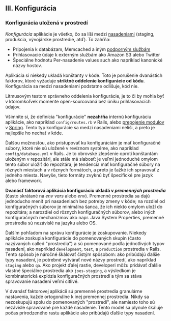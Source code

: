 ## III. Konfigurácia
### Konfigurácia uložená v prostredí

*Konfigurácia* aplikácie je všetko, čo sa líši medzi [nasadeniami](./codebase) (staging, produkcia, vývojárske prostredie, atď).  To zahŕňa:

* Pripojenia k databázam, Memcached a iným [podporným službám](./backing-services)
* Prihlasovacie údaje k externým službám ako Amazon S3 alebo Twitter
* Špeciálne hodnotu Per-nasadenie values such ako napríklad kanonické názvy hostov.

Aplikácia si niekedy ukladá konštanty v kóde. Toto je porušenie dvanástich faktorov, ktoré vyžaduje **striktné oddelenie konfigurácie od kódu**.  Konfigurácia sa medzi nasadeniami podstatne odlišuje, kód nie.

Litmusovým testom správneho oddelenia konfigurácie, je to či by mohla byť v ktoromkoľvek momente open-sourcovaná bez úniku prihlasovacích údajov.

Všimnite si, že definícia "konfigurácie" **nezahŕňa** internú konfiguráciu aplikácie, ako napríklad `config/routes.rb` v Rails, alebo [prepojenie modulov](http://docs.spring.io/spring/docs/current/spring-framework-reference/html/beans.html) v [Spring](http://spring.io/).  Tento typ konfigurácie sa medzi nasadeniami nelíši, a preto je najlepšie ho nechať v kóde.

Ďalšou možnosťou, ako pristupovať ku konfiguráciám je mať konfiguračné súbory, ktoré nie sú uložené v revíznom systéme, ako napríklad `config/database.yml` v Rails.  Je to obrovské zlepšenie oproti konštantám uloženým v repozitári, ale stále má slabosť: je veľmi jednoduché omylom tento súbor uložiť do repozitára; je tendencia mať konfiguračné súbory na rôznych miestach a v rôznych formátoch, a preto je ťažké ich spravovať z jedného miesta. Navyše, tieto formáty zvyknú byť špecifické pre jazyk alebo framework.

**Dvanásť faktorová aplikácia konfiguráciu ukladá v *premenných prostredia*** (často skrátané na *env vars* alebo *env*).  Premenné prostredia sa dajú jednoducho meniť pri nasadeniach bez potreby zmeny v kóde; na rozdiel od konfiguračných súborov je minimálna šanca, že ich niekto omylom uloží do repozitára; a narozdiel od rôznych konfiguračných súborov, alebo iných konfiguračných mechanizmov ako napr. Java System Properties, premenné prostredia sú nezávislé na jazyku alebo OS.

Ďalším pohľadom na správu konfigurácie je zoskupovanie.  Niekedy aplikácie zoskupia konfigurácie do pomenovaných skupín (často nazývaných called "prostredia") a sú pomenované podľa jednotlivých typov nasadení, ako napríklad `development`, `test`, a `production` prostredia v Rails.  Tento spôsob je náročné škálovať čistým spôsobom: ako pribúdajú ďalšie typy nasadení, je potrebné vytvárať nové názvy prostredí, ako napríklad `staging` alebo `qa`.  Ako projekt ďalej rastie, developeri môžu pridávať ďalšie vlastné špeciálne prostredia ako `joes-staging`, a výsledkom je kombinatorická explózia konfiguračných prostredí a tým sa stáva spravovanie nasadení veľmi citlivé.

V dvanásť faktorovej aplikácii sú premenné prostredia granulárne nastavenia, každé ortogonálne k inej premennej prostredia.  Nikdy sa nezoskupujú spolu do pomenovaných "prostredí", ale namiesto toho sú nezávisle spravované pre každé nasadenie.  Tento model sa plynule škáluje počas prirodzeného rastu aplikácie ako pribúdajú ďalšie typy nasadení.
